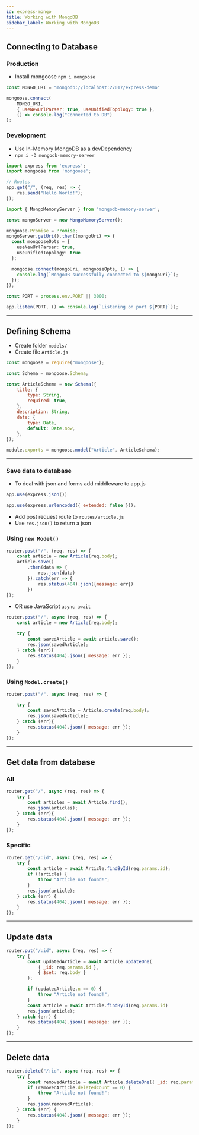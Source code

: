 ```yaml
---
id: express-mongo
title: Working with MongoDB
sidebar_label: Working with MongoDB
---
```


## Connecting to Database

### Production

- Install mongoose ```npm i mongoose```

```js title="app.js"
const MONGO_URI = "mongodb://localhost:27017/express-demo"

mongoose.connect(
    MONGO_URI,
    { useNewUrlParser: true, useUnifiedTopology: true },
    () => console.log("Connected to DB")
);
```

### Development

- Use In-Memory MongoDB as a devDependency
- ```npm i -D mongodb-memory-server```

```ts title="app.ts"
import express from 'express';
import mongoose from 'mongoose';

// Routes
app.get("/", (req, res) => {
    res.send("Hello World!");
});

import { MongoMemoryServer } from 'mongodb-memory-server';

const mongoServer = new MongoMemoryServer();

mongoose.Promise = Promise;
mongoServer.getUri().then((mongoUri) => {
  const mongooseOpts = {
    useNewUrlParser: true,
    useUnifiedTopology: true
  };

  mongoose.connect(mongoUri, mongooseOpts, () => {
    console.log(`MongoDB successfully connected to ${mongoUri}`);
  });
});

const PORT = process.env.PORT || 3000;

app.listen(PORT, () => console.log(`Listening on port ${PORT}`));

```

---

## Defining Schema

- Create folder ```models/```
- Create file ```Article.js```

```js title="Article.js"
const mongoose = require("mongoose");

const Schema = mongoose.Schema;

const ArticleSchema = new Schema({
    title: {
        type: String,
        required: true,
    },
    description: String,
    date: {
        type: Date,
        default: Date.now,
    },
});

module.exports = mongoose.model("Article", ArticleSchema);
```

---

### Save data to database

- To deal with json and forms add middleware to app.js
  
```js title="app.js"
app.use(express.json())

app.use(express.urlencoded({ extended: false }));
```

- Add post request route to ```routes/article.js```
- Use ```res.json()``` to return a json

### Using `new Model()`

```js title="article.js"
router.post("/", (req, res) => {
    const article = new Article(req.body);
    article.save()
        .then(data => {
            res.json(data)
        }).catch(err => {
            res.status(404).json({message: err})
        })
});
```

- OR use JavaScript ```async await```

```js title="article.js"
router.post("/", async (req, res) => {
    const article = new Article(req.body);

    try {
        const savedArticle = await article.save();
        res.json(savedArticle);
    } catch (err){
        res.status(404).json({ message: err });
    }
});
```

### Using `Model.create()`

```js title="article.js"
router.post("/", async (req, res) => {

    try {
        const savedArticle = Article.create(req.body);
        res.json(savedArticle);
    } catch (err){
        res.status(404).json({ message: err });
    }
});
```

---

## Get data from database

### All

```js title="article.js"
router.get("/", async (req, res) => {
    try {
        const articles = await Article.find();
        res.json(articles);
    } catch (err){
        res.status(404).json({ message: err });
    }
});
```

### Specific

```js title="article.js"
router.get("/:id", async (req, res) => {
    try {
        const article = await Article.findById(req.params.id);
        if (!article) {
            throw "Article not found!";
        }
        res.json(article);
    } catch (err) {
        res.status(404).json({ message: err });
    }
});
```

---

## Update data

```js title="article.js"
router.put("/:id", async (req, res) => {
    try {
        const updatedArticle = await Article.updateOne(
            { _id: req.params.id },
            { $set: req.body }
        );

        if (updatedArticle.n == 0) {
            throw "Article not found!";
        }
        const article = await Article.findById(req.params.id)
        res.json(article);
    } catch (err) {
        res.status(404).json({ message: err });
    }
});
```

---

## Delete data

```js title="article.js"
router.delete("/:id", async (req, res) => {
    try {
        const removedArticle = await Article.deleteOne({ _id: req.params.id });
        if (removedArticle.deletedCount == 0) {
            throw "Article not found!";
        }
        res.json(removedArticle);
    } catch (err) {
        res.status(404).json({ message: err });
    }
});
```
